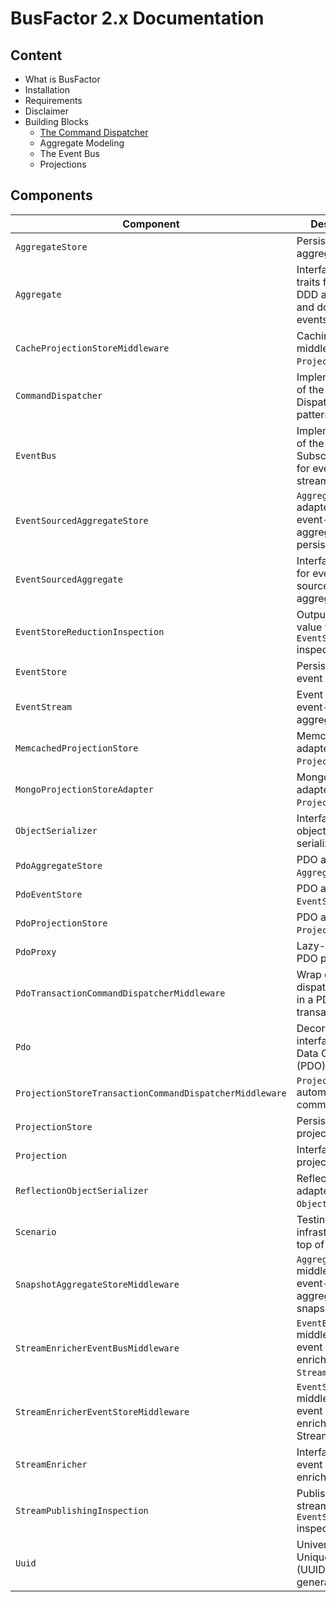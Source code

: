 # BusFactor 2.x Documentation

## Content

- What is BusFactor
- Installation
- Requirements
- Disclaimer
- Building Blocks
    - [The Command Dispatcher](command-dispatcher.md)
    - Aggregate Modeling
    - The Event Bus
    - Projections

## Components

| Component | Description |
| --- | --- |
| `AggregateStore` | Persistence for aggregates. | 
| `Aggregate` | Interfaces and traits for plain DDD aggregates and domain events. | 
| `CacheProjectionStoreMiddleware` | Caching middleware for `ProjectionStore`. | 
| `CommandDispatcher` | Implementation of the Command Dispatcher pattern. | 
| `EventBus` | Implementation of the Publish-Subscribe pattern for event streams. | 
| `EventSourcedAggregateStore` | `AggregateStore` adapter for event-sourced aggregates persistence. | 
| `EventSourcedAggregate` | Interface and trait for event-sourced aggregates. | 
| `EventStoreReductionInspection` | Output single value from `EventStore` inspection. | 
| `EventStore` | Persistence for event streams. | 
| `EventStream` | Event streams for event-sourced aggregates. | 
| `MemcachedProjectionStore` | Memcached adapter for `ProjectionStore`. | 
| `MongoProjectionStoreAdapter` | MongoDB adapter for `ProjectionStore`. | 
| `ObjectSerializer` | Interface for object serialization. | 
| `PdoAggregateStore` | PDO adapter for `AggregateStore`. | 
| `PdoEventStore` | PDO adapter for `EventStore`. | 
| `PdoProjectionStore` | PDO adapter for `ProjectionStore`. | 
| `PdoProxy` | Lazy-connecting PDO proxy. | 
| `PdoTransactionCommandDispatcherMiddleware` | Wrap command dispatch process in a PDO transaction. | 
| `Pdo` | Decorating interface for PHP Data Objects (PDO). | 
| `ProjectionStoreTransactionCommandDispatcherMiddleware` | `ProjectionStore` automatic commit. | 
| `ProjectionStore` | Persistence for projections. | 
| `Projection` | Interface for projections. | 
| `ReflectionObjectSerializer` | Reflection-based adapter for `ObjectSerializer`. | 
| `Scenario` | Testing infrastructure on top of PHPUnit. | 
| `SnapshotAggregateStoreMiddleware` | `AggregateStore` middleware for event-sourced aggregate snapshots. | 
| `StreamEnricherEventBusMiddleware` | `EventBus` middleware for event stream enrichment with `StreamEnricher`. | 
| `StreamEnricherEventStoreMiddleware` | `EventStore` middleware for event stream enrichment with StreamEnricher`. | 
| `StreamEnricher` | Interface for event stream enrichers. | 
| `StreamPublishingInspection` | Publish event streams from `EventStore` inspection. | 
| `Uuid` | Universally Unique IDentifier (UUID) generation. | 
